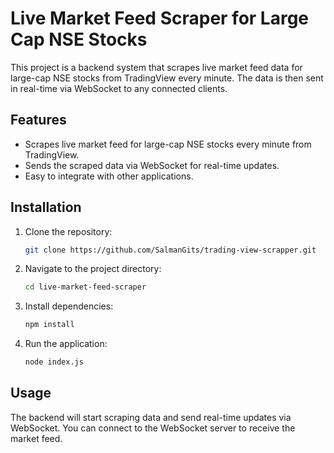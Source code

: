 

# Live Market Feed Scraper for Large Cap NSE Stocks

This project is a backend system that scrapes live market feed data for large-cap NSE stocks from TradingView every minute. The data is then sent in real-time via WebSocket to any connected clients.

## Features
- Scrapes live market feed for large-cap NSE stocks every minute from TradingView.
- Sends the scraped data via WebSocket for real-time updates.
- Easy to integrate with other applications.

## Installation

1. Clone the repository:
   ```bash
   git clone https://github.com/SalmanGits/trading-view-scrapper.git
   ```

2. Navigate to the project directory:
   ```bash
   cd live-market-feed-scraper
   ```

3. Install dependencies:
   ```bash
   npm install
   ```

4. Run the application:
   ```bash
   node index.js
   ```

## Usage

The backend will start scraping data and send real-time updates via WebSocket. You can connect to the WebSocket server to receive the market feed.



